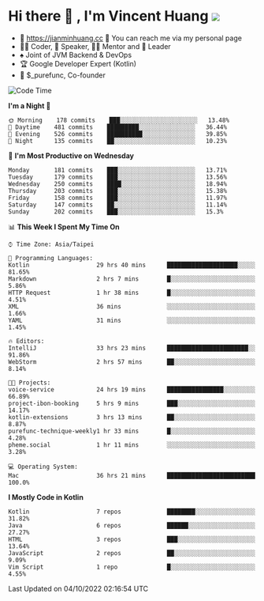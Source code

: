 # Hi there 👋 , I'm Vincent Huang ![](https://komarev.com/ghpvc/?username=Jian-Min-Huang)
- 💎 https://jianminhuang.cc 🙋 You can reach me via my personal page
- 👨‍💻 Coder, 🎤 Speaker, 👨‍🏫 Mentor and 🚀 Leader
- ♠️ Joint of JVM Backend & DevOps
- 🏆 Google Developer Expert (Kotlin)
- 💼 $_purefunc, Co-founder

<!--START_SECTION:waka-->
![Code Time](http://img.shields.io/badge/Code%20Time-1%2C039%20hrs%2024%20mins-blue)

**I'm a Night 🦉** 

```text
🌞 Morning    178 commits    ███░░░░░░░░░░░░░░░░░░░░░░   13.48% 
🌆 Daytime    481 commits    █████████░░░░░░░░░░░░░░░░   36.44% 
🌃 Evening    526 commits    ██████████░░░░░░░░░░░░░░░   39.85% 
🌙 Night      135 commits    ██░░░░░░░░░░░░░░░░░░░░░░░   10.23%

```
📅 **I'm Most Productive on Wednesday** 

```text
Monday       181 commits    ███░░░░░░░░░░░░░░░░░░░░░░   13.71% 
Tuesday      179 commits    ███░░░░░░░░░░░░░░░░░░░░░░   13.56% 
Wednesday    250 commits    ████░░░░░░░░░░░░░░░░░░░░░   18.94% 
Thursday     203 commits    ███░░░░░░░░░░░░░░░░░░░░░░   15.38% 
Friday       158 commits    ███░░░░░░░░░░░░░░░░░░░░░░   11.97% 
Saturday     147 commits    ██░░░░░░░░░░░░░░░░░░░░░░░   11.14% 
Sunday       202 commits    ███░░░░░░░░░░░░░░░░░░░░░░   15.3%

```


📊 **This Week I Spent My Time On** 

```text
⌚︎ Time Zone: Asia/Taipei

💬 Programming Languages: 
Kotlin                   29 hrs 40 mins      ████████████████████░░░░░   81.65% 
Markdown                 2 hrs 7 mins        █░░░░░░░░░░░░░░░░░░░░░░░░   5.86% 
HTTP Request             1 hr 38 mins        █░░░░░░░░░░░░░░░░░░░░░░░░   4.51% 
XML                      36 mins             ░░░░░░░░░░░░░░░░░░░░░░░░░   1.66% 
YAML                     31 mins             ░░░░░░░░░░░░░░░░░░░░░░░░░   1.45%

🔥 Editors: 
IntelliJ                 33 hrs 23 mins      ███████████████████████░░   91.86% 
WebStorm                 2 hrs 57 mins       ██░░░░░░░░░░░░░░░░░░░░░░░   8.14%

🐱‍💻 Projects: 
voice-service            24 hrs 19 mins      ████████████████░░░░░░░░░   66.89% 
project-ibon-booking     5 hrs 9 mins        ███░░░░░░░░░░░░░░░░░░░░░░   14.17% 
kotlin-extensions        3 hrs 13 mins       ██░░░░░░░░░░░░░░░░░░░░░░░   8.87% 
purefunc-technique-weekly1 hr 33 mins        █░░░░░░░░░░░░░░░░░░░░░░░░   4.28% 
pheme.social             1 hr 11 mins        ░░░░░░░░░░░░░░░░░░░░░░░░░   3.28%

💻 Operating System: 
Mac                      36 hrs 21 mins      █████████████████████████   100.0%

```

**I Mostly Code in Kotlin** 

```text
Kotlin                   7 repos             ████████░░░░░░░░░░░░░░░░░   31.82% 
Java                     6 repos             ██████░░░░░░░░░░░░░░░░░░░   27.27% 
HTML                     3 repos             ███░░░░░░░░░░░░░░░░░░░░░░   13.64% 
JavaScript               2 repos             ██░░░░░░░░░░░░░░░░░░░░░░░   9.09% 
Vim Script               1 repo              █░░░░░░░░░░░░░░░░░░░░░░░░   4.55%

```



 Last Updated on 04/10/2022 02:16:54 UTC
<!--END_SECTION:waka-->
